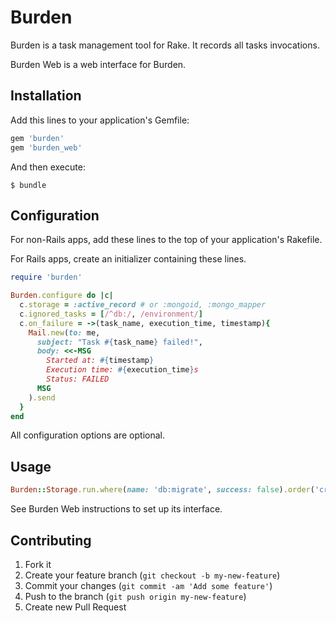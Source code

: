 # Burden

Burden is a task management tool for Rake. It records all tasks invocations.

Burden Web is a web interface for Burden.

## Installation

Add this lines to your application's Gemfile:
```ruby
gem 'burden'
gem 'burden_web'
```

And then execute:
```
$ bundle
```

## Configuration

For non-Rails apps, add these lines to the top of your application's Rakefile.

For Rails apps, create an initializer containing these lines.

```ruby
require 'burden'

Burden.configure do |c|
  c.storage = :active_record # or :mongoid, :mongo_mapper
  c.ignored_tasks = [/^db:/, /environment/]
  c.on_failure = ->(task_name, execution_time, timestamp){
    Mail.new(to: me,
      subject: "Task #{task_name} failed!",
      body: <<-MSG
        Started at: #{timestamp}
        Execution time: #{execution_time}s
        Status: FAILED
      MSG
    ).send
  }
end
```

All configuration options are optional.

## Usage

```ruby
Burden::Storage.run.where(name: 'db:migrate', success: false).order('created_at desc').limit(10)
```

See Burden Web instructions to set up its interface.

## Contributing

1. Fork it
2. Create your feature branch (`git checkout -b my-new-feature`)
3. Commit your changes (`git commit -am 'Add some feature'`)
4. Push to the branch (`git push origin my-new-feature`)
5. Create new Pull Request
